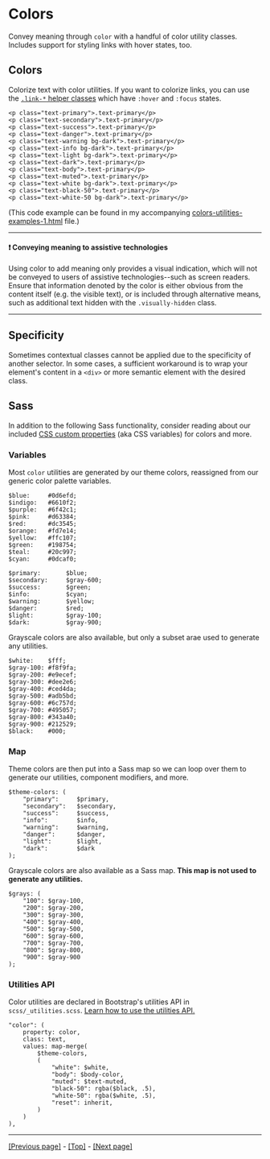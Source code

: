 # Colors

Convey meaning through `color` with a handful of color utility classes. Includes support for styling links with hover states, too.

## Colors

Colorize text with color utilities. If you want to colorize links, you can use the [`.link-*` helper classes](https://github.com/AndrewSRea/My_Learning_Port/tree/main/Bootstrap/Helpers/Colored_Links#colored-links) which have `:hover` and `:focus` states.
```
<p class="text-primary">.text-primary</p>
<p class="text-secondary">.text-primary</p>
<p class="text-success">.text-primary</p>
<p class="text-danger">.text-primary</p>
<p class="text-warning bg-dark">.text-primary</p>
<p class="text-info bg-dark">.text-primary</p>
<p class="text-light bg-dark">.text-primary</p>
<p class="text-dark">.text-primary</p>
<p class="text-body">.text-primary</p>
<p class="text-muted">.text-primary</p>
<p class="text-white bg-dark">.text-primary</p>
<p class="text-black-50">.text-primary</p>
<p class="text-white-50 bg-dark">.text-primary</p>
```
(This code example can be found in my accompanying [colors-utilities-examples-1.html](https://github.com/AndrewSRea/My_Learning_Port/blob/main/Bootstrap/Utilities/Colors/colors-utilities-examples-1.html) file.)

<hr>

#### :exclamation: Conveying meaning to assistive technologies

Using color to add meaning only provides a visual indication, which will not be conveyed to users of assistive technologies--such as screen readers. Ensure that information denoted by the color is either obvious from the content itself (e.g. the visible text), or is included through alternative means, such as additional text hidden with the `.visually-hidden` class.

<hr>

## Specificity

Sometimes contextual classes cannot be applied due to the specificity of another selector. In some cases, a sufficient workaround is to wrap your element's content in a `<div>` or more semantic element with the desired class.

## Sass

In addition to the following Sass functionality, consider reading about our included [CSS custom properties](https://github.com/AndrewSRea/My_Learning_Port/tree/main/Bootstrap/Customize/CSS_Variables#css-variables) (aka CSS variables) for colors and more.

### Variables

Most `color` utilities are generated by our theme colors, reassigned from our generic color palette variables.
```
$blue:     #0d6efd;
$indigo:   #6610f2;
$purple:   #6f42c1;
$pink:     #d63384;
$red:      #dc3545;
$orange:   #fd7e14;
$yellow:   #ffc107;
$green:    #198754;
$teal:     #20c997;
$cyan:     #0dcaf0;
```
```
$primary:       $blue; 
$secondary:     $gray-600;
$success:       $green;
$info:          $cyan;
$warning:       $yellow;
$danger:        $red;
$light:         $gray-100;
$dark:          $gray-900;
```
Grayscale colors are also available, but only a subset arae used to generate any utilities.
```
$white:    $fff;
$gray-100: #f8f9fa;
$gray-200: #e9ecef;
$gray-300: #dee2e6;
$gray-400: #ced4da;
$gray-500: #adb5bd;
$gray-600: #6c757d;
$gray-700: #495057;
$gray-800: #343a40;
$gray-900: #212529;
$black:    #000;
```

### Map

Theme colors are then put into a Sass map so we can loop over them to generate our utilities, component modifiers, and more.
```
$theme-colors: (
    "primary":     $primary,
    "secondary":   $secondary,
    "success":     $success,
    "info":        $info,
    "warning":     $warning,
    "danger":      $danger,
    "light":       $light,
    "dark":        $dark
);
```
Grayscale colors are also available as a Sass map. **This map is not used to generate any utilities.**
```
$grays: (
    "100": $gray-100,
    "200": $gray-200,
    "300": $gray-300,
    "400": $gray-400,
    "500": $gray-500,
    "600": $gray-600,
    "700": $gray-700,
    "800": $gray-800,
    "900": $gray-900
);
```

### Utilities API

Color utilities are declared in Bootstrap's utilities API in `scss/_utilities.scss`. [Learn how to use the utilities API.](https://github.com/AndrewSRea/My_Learning_Port/tree/main/Bootstrap/Utilities/API#using-the-api)
```
"color": (
    property: color,
    class: text,
    values: map-merge(
        $theme-colors,
        (
            "white": $white,
            "body": $body-color,
            "muted": $text-muted,
            "black-50": rgba($black, .5),
            "white-50": rgba($white, .5),
            "reset": inherit,
        )
    )
),
```

<hr>

[[Previous page]](https://github.com/AndrewSRea/My_Learning_Port/tree/main/Bootstrap/Utilities/Borders#borders) - [[Top]](https://github.com/AndrewSRea/My_Learning_Port/tree/main/Bootstrap/Utilities/Colors#colors) - [[Next page]](https://github.com/AndrewSRea/My_Learning_Port/tree/main/Bootstrap/Utilities/Display#display-property)
